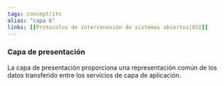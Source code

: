 ```yaml
---
tags: concept/itn
alias: "capa 6"
links: [[Protocolos de interconexión de sistemas abiertos|OSI]]
---
```


### Capa de presentación
La capa de presentación proporciona una representación común de los datos transferido entre los servicios de capa de aplicación.
